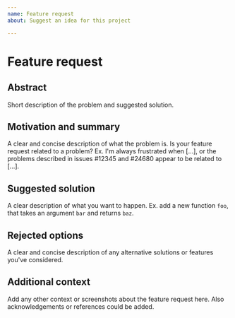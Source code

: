 ```yaml
---
name: Feature request
about: Suggest an idea for this project

---
```


Feature request
===============

Abstract
--------

Short description of the problem and suggested solution.

Motivation and summary
----------------------

A clear and concise description of what the problem is.
Is your feature request related to a problem?
Ex. I'm always frustrated when \[...], or the problems described
in issues #12345 and #24680 appear to be related to \[...].

Suggested solution
------------------

A clear description of what you want to happen. Ex. add a
new function `foo`, that takes an argument `bar` and returns `baz`.

Rejected options
----------------

A clear and concise description of any alternative solutions or
features you've considered.

Additional context
------------------

Add any other context or screenshots about the feature request here.
Also acknowledgements or references could be added.
